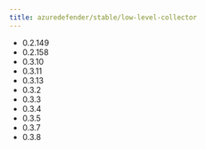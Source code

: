 ```yaml
---
title: azuredefender/stable/low-level-collector
---
```

- 0.2.149
- 0.2.158
- 0.3.10
- 0.3.11
- 0.3.13
- 0.3.2
- 0.3.3
- 0.3.4
- 0.3.5
- 0.3.7
- 0.3.8
